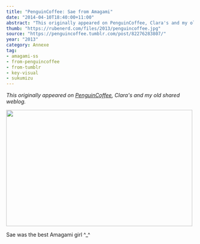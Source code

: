 ```yaml
---
title: "PenguinCoffee: Sae from Amagami"
date: "2014-04-10T18:40:00+11:00"
abstract: "This originally appeared on PenguinCoffee, Clara's and my old shared weblog."
thumb: "https://rubenerd.com/files/2013/penguincoffee.jpg"
source: "https://penguincoffee.tumblr.com/post/82276283807/"
year: "2013"
category: Annexe
tag:
- amagami-ss
- from-penguincoffee
- from-tumblr
- key-visual
- sukumizu
---
```

*This originally appeared on [PenguinCoffee](https://rubenerd.com/tag/from-penguincoffee/), Clara's and my old shared weblog.*

<img src="https://rubenerd.com/files/museum/penguincoffee-82276283807@1x.jpg" alt="" style="width:500px; height:312px;" srcset="https://rubenerd.com/files/museum/penguincoffee-82276283807@1x.jpg 1x, https://rubenerd.com/files/museum/penguincoffee-82276283807@2x.jpg 2x" />

Sae was the best Amagami girl ^_^ 

